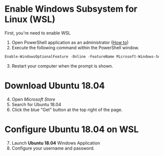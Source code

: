 # Enable Windows Subsystem for Linux (WSL) 
First, you're need to enable WSL

1. Open PowerShell application as an administrator ([How to](https://www.thewindowsclub.com/how-to-open-an-elevated-powershell-prompt-in-windows-10))
2. Execute the following command within the PowerShell window. 
```powershell
Enable-WindowsOptionalFeature -Online -FeatureName Microsoft-Windows-Subsystem-Linux 
```
3. Restart your computer when the prompt is shown. 

# Download Ubuntu 18.04
4. Open *Microsoft Store*
5. Search for Ubuntu 18.04
6. Click the blue "Get" button at the top right of the page. 

# Configure Ubuntu 18.04 on WSL
7. Launch **Ubuntu 18.04** Windows Application
8. Configure your username and password.

